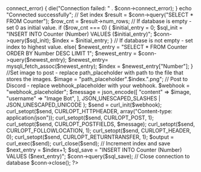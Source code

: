 <?PHP
echo "Bot executed \n";

// Server data - replace placeholders below with your data
$servername = "placeholder";
$username   = "placeholder";
$password   = "placeholder";
$dbname     = "placeholder";

// Create connection
$conn = new mysqli($servername, $username, $password, $dbname);

// Check connection
if ($conn->connect_error) {
  die("Connection failed: " . $conn->connect_error);
}
echo "Connected successfully";

// Set index
$result = $conn->query("SELECT * FROM Counter");
$row_cnt = $result->num_rows;
// If database is empty - set 0 as initial value.
if ($row_cnt === 0) {
  $initial_entry = 0;
  $sql_init = "INSERT INTO Counter (Number) VALUES ($initial_entry)";
  $conn->query($sql_init);
  $index = $initial_entry;
}
// If database is not empty - set index to highest value.
else{
  $newest_entry = "SELECT * FROM Counter ORDER BY Number DESC LIMIT 1";
  $newest_entry = $conn->query($newest_entry);
  $newest_entry= mysqli_fetch_assoc($newest_entry);
  $index = $newest_entry["Number"];
}

//Set image to post - replace path_placeholder with path to the file that stores the images.
$image = "path_placeholder".$index.".png";

// Post to Discord - replace webhook_placeholder with your webhook.
$webhook = "webhook_placeholder";
$message = json_encode([
  "content" => $image,  
  "username" => "Image Bot",
], JSON_UNESCAPED_SLASHES | JSON_UNESCAPED_UNICODE );

$send = curl_init($webhook);
curl_setopt($send, CURLOPT_HTTPHEADER, array("Content-type: application/json"));
curl_setopt($send, CURLOPT_POST, 1);
curl_setopt($send, CURLOPT_POSTFIELDS, $message);
curl_setopt($send, CURLOPT_FOLLOWLOCATION, 1);
curl_setopt($send, CURLOPT_HEADER, 0);
curl_setopt($send, CURLOPT_RETURNTRANSFER, 1);
$output = curl_exec($send);
curl_close($send);

// Increment index and save
$next_entry = $index+1;
$sql_save = "INSERT INTO Counter (Number) VALUES ($next_entry)"; 
$conn->query($sql_save);

// Close connection to database
$conn->close();

?>









